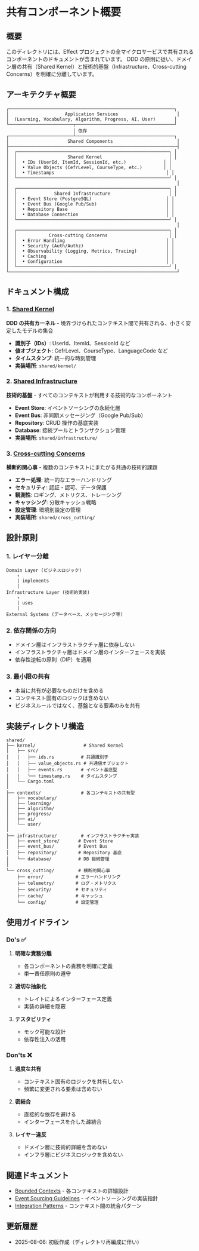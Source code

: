# 共有コンポーネント概要

## 概要

このディレクトリには、Effect プロジェクトの全マイクロサービスで共有されるコンポーネントのドキュメントが含まれています。
DDD の原則に従い、ドメイン層の共有（Shared Kernel）と技術的基盤（Infrastructure、Cross-cutting Concerns）を明確に分離しています。

## アーキテクチャ概要

```
┌──────────────────────────────────────────────────────────────┐
│                     Application Services                      │
│  (Learning, Vocabulary, Algorithm, Progress, AI, User)       │
└────────────────────────┬─────────────────────────────────────┘
                         │ 依存
┌────────────────────────┴─────────────────────────────────────┐
│                      Shared Components                        │
├───────────────────────────────────────────────────────────────┤
│  ┌─────────────────────────────────────────────────────────┐ │
│  │                   Shared Kernel                         │ │
│  │  • IDs (UserId, ItemId, SessionId, etc.)              │ │
│  │  • Value Objects (CefrLevel, CourseType, etc.)        │ │
│  │  • Timestamps                                          │ │
│  └─────────────────────────────────────────────────────────┘ │
│                                                               │
│  ┌─────────────────────────────────────────────────────────┐ │
│  │              Shared Infrastructure                      │ │
│  │  • Event Store (PostgreSQL)                            │ │
│  │  • Event Bus (Google Pub/Sub)                          │ │
│  │  • Repository Base                                     │ │
│  │  • Database Connection                                 │ │
│  └─────────────────────────────────────────────────────────┘ │
│                                                               │
│  ┌─────────────────────────────────────────────────────────┐ │
│  │            Cross-cutting Concerns                       │ │
│  │  • Error Handling                                      │ │
│  │  • Security (Auth/Authz)                               │ │
│  │  • Observability (Logging, Metrics, Tracing)           │ │
│  │  • Caching                                             │ │
│  │  • Configuration                                       │ │
│  └─────────────────────────────────────────────────────────┘ │
└───────────────────────────────────────────────────────────────┘
```

## ドキュメント構成

### 1. [Shared Kernel](kernel.md)

**DDD の共有カーネル** - 境界づけられたコンテキスト間で共有される、小さく安定したモデルの集合

- **識別子（IDs）**: UserId、ItemId、SessionId など
- **値オブジェクト**: CefrLevel、CourseType、LanguageCode など
- **タイムスタンプ**: 統一的な時刻管理
- **実装場所**: `shared/kernel/`

### 2. [Shared Infrastructure](infrastructure.md)

**技術的基盤** - すべてのコンテキストが利用する技術的なコンポーネント

- **Event Store**: イベントソーシングの永続化層
- **Event Bus**: 非同期メッセージング（Google Pub/Sub）
- **Repository**: CRUD 操作の基底実装
- **Database**: 接続プールとトランザクション管理
- **実装場所**: `shared/infrastructure/`

### 3. [Cross-cutting Concerns](cross-cutting-concerns.md)

**横断的関心事** - 複数のコンテキストにまたがる共通の技術的課題

- **エラー処理**: 統一的なエラーハンドリング
- **セキュリティ**: 認証・認可、データ保護
- **観測性**: ロギング、メトリクス、トレーシング
- **キャッシング**: 分散キャッシュ戦略
- **設定管理**: 環境別設定の管理
- **実装場所**: `shared/cross_cutting/`

## 設計原則

### 1. レイヤー分離

```
Domain Layer (ビジネスロジック)
    ↑
    | implements
    |
Infrastructure Layer (技術的実装)
    ↑
    | uses
    |
External Systems (データベース、メッセージング等)
```

### 2. 依存関係の方向

- ドメイン層はインフラストラクチャ層に依存しない
- インフラストラクチャ層はドメイン層のインターフェースを実装
- 依存性逆転の原則（DIP）を適用

### 3. 最小限の共有

- 本当に共有が必要なものだけを含める
- コンテキスト固有のロジックは含めない
- ビジネスルールではなく、基盤となる要素のみを共有

## 実装ディレクトリ構造

```
shared/
├── kernel/                  # Shared Kernel
│   ├── src/
│   │   ├── ids.rs          # 共通識別子
│   │   ├── value_objects.rs # 共通値オブジェクト
│   │   ├── events.rs       # イベント基底型
│   │   └── timestamp.rs    # タイムスタンプ
│   └── Cargo.toml
│
├── contexts/               # 各コンテキストの共有型
│   ├── vocabulary/
│   ├── learning/
│   ├── algorithm/
│   ├── progress/
│   ├── ai/
│   └── user/
│
├── infrastructure/         # インフラストラクチャ実装
│   ├── event_store/       # Event Store
│   ├── event_bus/         # Event Bus
│   ├── repository/        # Repository 基底
│   └── database/          # DB 接続管理
│
└── cross_cutting/         # 横断的関心事
    ├── error/            # エラーハンドリング
    ├── telemetry/        # ログ・メトリクス
    ├── security/         # セキュリティ
    ├── cache/            # キャッシュ
    └── config/           # 設定管理
```

## 使用ガイドライン

### Do's ✅

1. **明確な責務分離**

   - 各コンポーネントの責務を明確に定義
   - 単一責任原則の遵守

2. **適切な抽象化**

   - トレイトによるインターフェース定義
   - 実装の詳細を隠蔽

3. **テスタビリティ**
   - モック可能な設計
   - 依存性注入の活用

### Don'ts ❌

1. **過度な共有**

   - コンテキスト固有のロジックを共有しない
   - 頻繁に変更される要素は含めない

2. **密結合**

   - 直接的な依存を避ける
   - インターフェースを介した疎結合

3. **レイヤー違反**
   - ドメイン層に技術的詳細を含めない
   - インフラ層にビジネスロジックを含めない

## 関連ドキュメント

- [Bounded Contexts](../contexts/) - 各コンテキストの詳細設計
- [Event Sourcing Guidelines](../event-sourcing-guidelines.md) - イベントソーシングの実装指針
- [Integration Patterns](../integration/patterns.md) - コンテキスト間の統合パターン

## 更新履歴

- 2025-08-06: 初版作成（ディレクトリ再編成に伴い）
